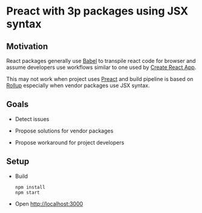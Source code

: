 # Preact with 3p packages using JSX syntax


## Motivation

React packages generally use [Babel](https://babeljs.io/) to transpile react code for browser and assume developers use workflows similar to one used by [Create React App](https://create-react-app.dev/).

This may not work when project uses [Preact](http://preactjs.com/) and build pipeline is based on [Rollup](https://rollupjs.org/) especially when vendor packages use JSX syntax.


## Goals

- Detect issues

- Propose solutions for vendor packages

- Propose workaround for project developers


## Setup

- Build
  ```console
  npm install
  npm start
  ```

- Open <http://localhost:3000>
